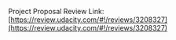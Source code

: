 Project Proposal Review Link: 
[https://review.udacity.com/#!/reviews/3208327](https://review.udacity.com/#!/reviews/3208327)